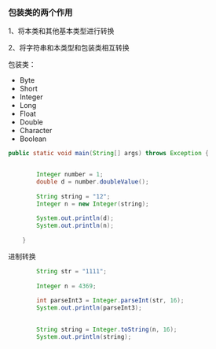 ### 包装类的两个作用

1、将本类和其他基本类型进行转换

2、将字符串和本类型和包装类相互转换



包装类：

- Byte
- Short
- Integer
- Long
- Float
- Double
- Character
- Boolean

~~~java
public static void main(String[] args) throws Exception {


		Integer number = 1;
		double d = number.doubleValue();
		
		String string = "12";
		Integer n = new Integer(string);
		
		System.out.println(d);
		System.out.println(n);
		
	}
~~~

进制转换

~~~java
		String str = "1111";
		
		Integer n = 4369;
		
		int parseInt3 = Integer.parseInt(str, 16);
		System.out.println(parseInt3);
		

		String string = Integer.toString(n, 16);
		System.out.println(string);
~~~


